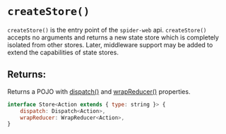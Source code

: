 # `createStore()`

`createStore()` is the entry point of the `spider-web` api. `createStore()` accepts no arguments and returns a new state store which is completely isolated from other stores. Later, middleware support may be added to extend the capabilities of state stores.

## Returns:

Returns a POJO with [dispatch()](./dispatch.md) and [wrapReducer()](./wrapReducer.md) properties.

```javascript
interface Store<Action extends { type: string }> {
    dispatch: Dispatch<Action>,
    wrapReducer: WrapReducer<Action>,
}
```
